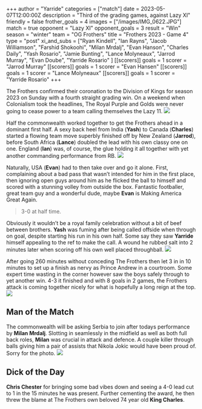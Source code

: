 +++
author = "Yarride"
categories = ["match"]
date = 2023-05-07T12:00:00Z
description = "Third of the grading games, against Lazy XI"
friendly = false
frother_goals = 4
images  = ["/images/IMG_0622.JPG"]
match = true
opponent = "Lazy XI"
opponent_goals = 3
result = "Win"
season = "winter"
team = "OG Frothers"
title = "Frothers 2023 - Game 4"
type = "post"
xi_and_subs = ["Ryan Kindell", "Ian Rayns", "Jacob Williamson", "Farshid Shokoohi", "Milan Mrdalj", "Evan Hanson", "Charles Daily", "Yash Rosario", "Jamie Bunting", "Lance Molyneaux", "Jarrod Murray", "Evan Doube", "Yarride Rosario" ]
[[scorers]]
goals = 1
scorer = "Jarrod Murray"
[[scorers]]
goals = 1
scorer = "Evan Hansen"
[[scorers]]
goals = 1
scorer = "Lance Molyneaux"
[[scorers]]
goals = 1
scorer = "Yarride Rosario"
+++

The Frothers confirmed their coronation to the Division of Kings for season 2023 on Sunday with a fourth straight grading win. On a weekend when Colonialism took the headlines, The Royal Purple and Golds were never going to cease power to a team calling themselves the Lazy 11.
![](/images/IMG_0617.JPG)

Half the commonwealth worked together to get the Frothers ahead in a dominant first half. A sexy back heel from India (**Yash**) to Canada (**Charles**) started a flowing team move superbly finished off by New Zealand (**Jarrod**), before South Africa (**Lance**) doubled the lead with his own classy one on one. England (**Ian**) was, of course, the glue holding it all together with yet another commanding performance from RB.
![](/images/IMG_0622.JPG)

Naturally, USA (**Evan**) had to then take over and go it alone. First, complaining about a bad pass that wasn’t intended for him in the first place, then ignoring open guys around him as he flicked the ball to himself and scored with a stunning volley from outside the box. Fantastic footballer, great team guy and a wonderful dude, maybe **Evan** is Making America Great Again.
> 3-0 at half time.

Obviously it wouldn’t be a royal family celebration without a bit of beef between brothers. **Yash** was fuming after being called offside when through on goal, despite starting his run in his own half. Some say they saw **Yarride** himself appealing to the ref to make the call. A wound he rubbed salt into 2 minutes later when scoring off his own well placed throughball.
![](/images/IMG_0611.JPG)

After going 260 minutes without conceding The Frothers then let 3 in in 10 minutes to set up a finish as nervy as Prince Andrew in a courtroom. Some expert time wasting in the corner however saw the boys safely through to yet another win. 4-3 it finished and with 8 goals in 2 games, the Frothers attack is coming together nicely for what is hopefully a long reign at the top.
![](/images/IMG_0608.JPG)

## Man of the Match
The commonwealth will be asking Serbia to join after todays performance by **Milan Mrdalj**. Slotting in seamlessly in the midfield as well as both full back roles, **Milan** was crucial in attack and defence. A couple killer through balls giving him a pair of assists that Nikola Jokic would have been proud of. Sorry for the photo.
![](/images/345269035_623676713111736_2409131355427410467_n.jpg)

## Dick of the Day
**Chris Chester** for bringing some bad vibes down and seeing a 4-0 lead cut to 1 in the 15 minutes he was present. Further cementing the award, he then threw the blame at The Frothers own beloved 74 year old **King Charles**.
